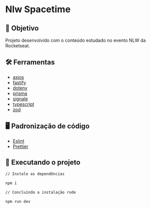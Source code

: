 # Nlw Spacetime

## :dart: Objetivo

Projeto desenvolvido com o conteúdo estudado no evento NLW da Rocketseat.

## :hammer_and_wrench: Ferramentas

- [axios](https://www.npmjs.com/package/axios)
- [fastify](https://www.fastify.io/)
- [dotenv](https://www.npmjs.com/package/dotenv)
- [prisma](https://www.prisma.io/)
- [signale](https://www.npmjs.com/package/signale)
- [typescript](https://www.typescriptlang.org/)
- [zod](https://www.npmjs.com/package/zod)

## :desktop_computer: Padronização de código

- [Eslint](https://eslint.org/)
- [Prettier](https://prettier.io/)

## :rocket: Executando o projeto

```bash
// Instale as dependências

npm i

// Concluindo a instalação rode

npm run dev
```

